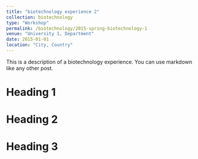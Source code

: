 ```yaml
---
title: "biotechnology experience 2"
collection: biotechnology
type: "Workshop"
permalink: /biotechnology/2015-spring-biotechnology-1
venue: "University 1, Department"
date: 2015-01-01
location: "City, Country"
---
```


This is a description of a biotechnology experience. You can use markdown like any other post.

Heading 1
======

Heading 2
======

Heading 3
======
